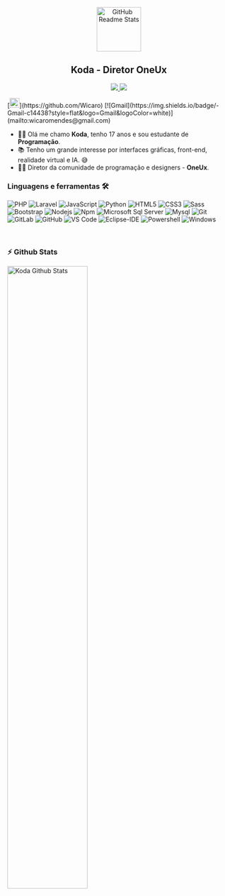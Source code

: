 <p align="center">
 <img width="100px" src="https://cdn.discordapp.com/icons/693164410205765684/a_8d9ed1ddfa53e85464d1739b118f12b7.gif" align="center" alt="GitHub Readme Stats" />
 <h2 align="center">Koda - Diretor OneUx</h2>
</p>
<p align="center">
 
  <a href="https://a.paddle.com/v2/click/16413/119403?link=1227">
      <img src="https://img.shields.io/badge/OneUx%20-Discord%E2%86%92-gray.svg?colorA=655BE1&colorB=4F44D6&style=for-the-badge"/>
    </a>
   <a href="https://a.paddle.com/v2/click/16413/119403?link=1227">
      <img src="https://img.shields.io/badge/OneUx%20-Site%E2%86%92-gray.svg?colorA=655BE1&colorB=4F44D6&style=for-the-badge"/>
    </a>

</p>

<p>
[<img src="https://img.shields.io/github/followers/Wicaro?label=follow&style=social" height="22" title="Follow me" />](https://github.com/Wicaro) 
[![Gmail](https://img.shields.io/badge/-Gmail-c14438?style=flat&logo=Gmail&logoColor=white)](mailto:wicaromendes@gmail.com)

</p>


- 👨‍💻 Olá me chamo **Koda**, tenho 17 anos e sou estudante de **Programação**.
- 📚 Tenho um grande interesse por interfaces gráficas, front-end, realidade virtual e IA. 😅
- 👨‍🚀 Diretor da comunidade de programação e designers - **OneUx**.






### Linguagens e ferramentas 🛠 

![PHP](http://img.shields.io/badge/-PHP-3776AB?style=flat-square&logo=php&logoColor=ffffff)
![Laravel](http://img.shields.io/badge/-Laravel-3776AB?style=flat-square&logo=laravel&logoColor=ffffff)
![JavaScript](https://img.shields.io/badge/-JavaScript-%23F7DF1C?style=flat-square&logo=javascript&logoColor=000000&labelColor=%23F7DF1C&color=%23FFCE5A)
![Python](http://img.shields.io/badge/-Python-3776AB?style=flat-square&logo=python&logoColor=ffffff)
![HTML5](https://img.shields.io/badge/-HTML5-%23E44D27?style=flat-square&logo=html5&logoColor=ffffff)
![CSS3](https://img.shields.io/badge/-CSS3-%231572B6?style=flat-square&logo=css3)
![Sass](https://img.shields.io/badge/-Sass-%23CC6699?style=flat-square&logo=sass&logoColor=ffffff)
![Bootstrap](https://img.shields.io/badge/-Bootstrap-563D7C?style=flat-square&logo=Bootstrap)
![Nodejs](https://img.shields.io/badge/-Nodejs-339933?style=flat-square&logo=Node.js&logoColor=ffffff)
![Npm](https://img.shields.io/badge/-npm-CB3837?style=flat-square&logo=npm)
![Microsoft Sql Server](https://img.shields.io/badge/-Sql%20Server-CC2927?style=flat-square&logo=microsoft-sql-server&logoColor=ffffff)
![Mysql](https://img.shields.io/badge/-Mysql-FFCA28?style=flat-square&logo=mysql&logoColor=ffffff)
![Git](https://img.shields.io/badge/-Git-%23F05032?style=flat-square&logo=git&logoColor=%23ffffff)
![GitLab](https://img.shields.io/badge/-GitLab-FCA121?style=flat-square&logo=gitlab)
![GitHub](https://img.shields.io/badge/-GitHub-181717?style=flat-square&logo=github)
![VS Code](http://img.shields.io/badge/-VS%20Code-007ACC?style=flat-square&logo=visual-studio-code&logoColor=ffffff)
![Eclipse-IDE](http://img.shields.io/badge/-Eclipse-2C2255?style=flat-square&logo=eclipse&logoColor=ffffff)
![Powershell](http://img.shields.io/badge/-Powershell-5391FE?style=flat-square&logo=powershell&logoColor=ffffff)
![Windows](http://img.shields.io/badge/-Windows-0078D6?style=flat-square&logo=windows&logoColor=ffffff)

<br/>

### :zap: Github Stats

<img align="left" src="https://github-readme-stats.sumanth-talluri.vercel.app/api?username=Wicaro&show_icons=true&title_color=fff&icon_color=79ff97&text_color=efefef&bg_color=24292e" alt="Koda Github Stats" width="60%">



